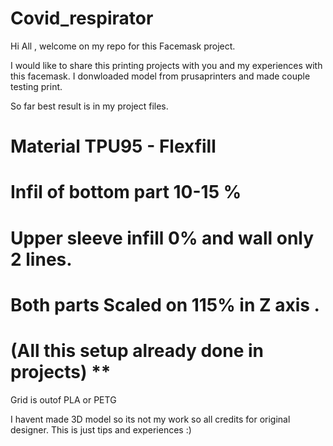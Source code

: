 # Covid_respirator

Hi All , welcome on my repo for this Facemask project.

I would like to share this printing projects with you and my experiences with this facemask. I donwloaded model from prusaprinters and made couple testing print.

So far best result is in my project files.

# Material TPU95 - Flexfill 
# Infil of bottom part 10-15 % 
# Upper sleeve infill 0% and wall only 2 lines. 
# Both parts Scaled on 115% in Z axis . 
# (All this setup already done in projects) **

Grid is outof PLA or PETG

I havent made 3D model so its not my work so all credits for original designer. This is just tips and experiences :)
